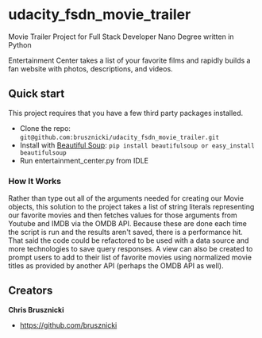 # udacity_fsdn_movie_trailer
Movie Trailer Project for Full Stack Developer Nano Degree written in Python

Entertainment Center takes a list of your favorite films and rapidly builds a fan website with photos, descriptions, and videos. 

## Quick start

This project requires that you have a few third party packages installed.

- Clone the repo: `git@github.com:brusznicki/udacity_fsdn_movie_trailer.git`
- Install with [Beautiful Soup](https://www.crummy.com/software/BeautifulSoup/bs4/doc/): `pip install beautifulsoup or easy_install beautifulsoup`
- Run entertainment_center.py from IDLE

### How It Works

Rather than type out all of the arguments needed for creating our Movie objects, this solution to the project takes a list of string literals representing our favorite movies and then fetches values for those arguments from Youtube and IMDB via the OMDB API. Because these are done each time the script is run and the results aren't saved, there is a performance hit. That said the code could be refactored to be used with a data source and more technologies to save query responses. A view can also be created to prompt users to add to their list of favorite movies using normalized movie titles as provided by another API (perhaps the OMDB API as well).

## Creators

**Chris Brusznicki**

- <https://github.com/brusznicki>
